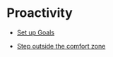 # Proactivity


 - [Set up Goals](../Set%20up%20Goals/index.md)
    
 - [Step outside the comfort zone](../Step%20outside%20the%20comfort%20zone/index.md)
    
